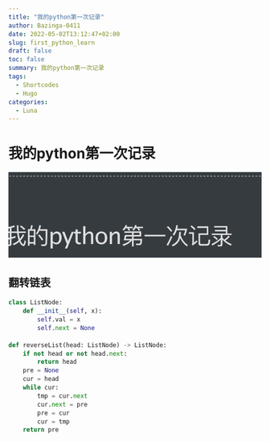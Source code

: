 ```yaml
---
title: "我的python第一次记录"
author: Bazinga-0411
date: 2022-05-02T13:12:47+02:00
slug: first_python_learn
draft: false
toc: false
summary: 我的python第一次记录
tags:
  - Shortcodes
  - Hugo
categories:
  - Luna
---
```


# 我的python第一次记录

![first_python_learn](first_python_learn.png)

## 翻转链表
```python
class ListNode:
    def __init__(self, x):
        self.val = x
        self.next = None

def reverseList(head: ListNode) -> ListNode:
    if not head or not head.next:
        return head
    pre = None
    cur = head
    while cur:
        tmp = cur.next
        cur.next = pre
        pre = cur
        cur = tmp
    return pre
```